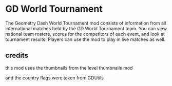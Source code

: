 # GD World Tournament

The Geometry Dash World Tournament mod consists of information from all international matches held by the GD World Tournament team. You can view national team rosters, scores for the competitors of each event, and look at tournament results. Players can use the mod to play in live matches as well.


## credits
this mod uses the thumbnails from the <cy>level thumbnails</c> mod

and the country flags were taken from <cy>GDUtils</c>